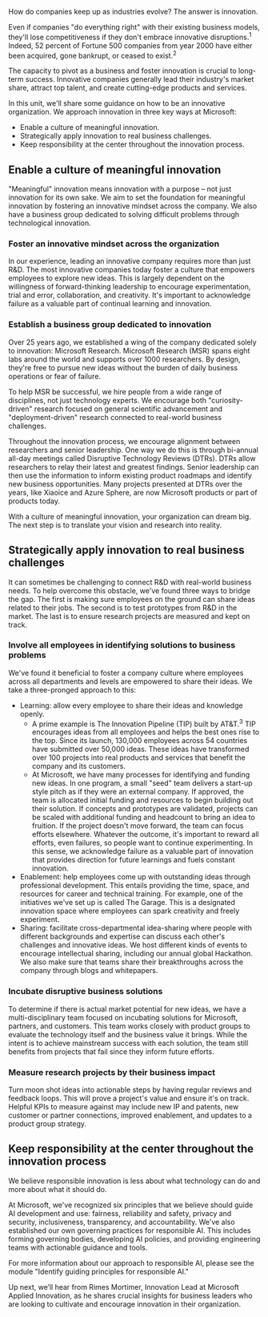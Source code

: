 How do companies keep up as industries evolve? The answer is innovation. 

Even if companies "do everything right" with their existing business models, they'll lose competitiveness if they don't embrace innovative disruptions.<sup>1</sup> Indeed, 52 percent of Fortune 500 companies from year 2000 have either been acquired, gone bankrupt, or ceased to exist.<sup>2</sup>  

The capacity to pivot as a business and foster innovation is crucial to long-term success. Innovative companies generally lead their industry's market share, attract top talent, and create cutting-edge products and services.

In this unit, we'll share some guidance on how to be an innovative organization. We approach innovation in three key ways at Microsoft: 

* Enable a culture of meaningful innovation.
* Strategically apply innovation to real business challenges.
* Keep responsibility at the center throughout the innovation process.

## Enable a culture of meaningful innovation

"Meaningful" innovation means innovation with a purpose – not just innovation for its own sake. We aim to set the foundation for meaningful innovation by fostering an innovative mindset across the company. We also have a business group dedicated to solving difficult problems through technological innovation. 

### Foster an innovative mindset across the organization

In our experience, leading an innovative company requires more than just R&D. The most innovative companies today foster a culture that empowers employees to explore new ideas. This is largely dependent on the willingness of forward-thinking leadership to encourage experimentation, trial and error, collaboration, and creativity. It's important to acknowledge failure as a valuable part of continual learning and innovation.

### Establish a business group dedicated to innovation

Over 25 years ago, we established a wing of the company dedicated solely to innovation: Microsoft Research. Microsoft Research (MSR) spans eight labs around the world and supports over 1000 researchers. By design, they're free to pursue new ideas without the burden of daily business operations or fear of failure.

To help MSR be successful, we hire people from a wide range of disciplines, not just technology experts. We encourage both "curiosity-driven" research focused on general scientific advancement and "deployment-driven" research connected to real-world business challenges.

Throughout the innovation process, we encourage alignment between researchers and senior leadership. One way we do this is through bi-annual all-day meetings called Disruptive Technology Reviews (DTRs). DTRs allow researchers to relay their latest and greatest findings. Senior leadership can then use the information to inform existing product roadmaps and identify new business opportunities. Many projects presented at DTRs over the years, like Xiaoice and Azure Sphere, are now Microsoft products or part of products today.

With a culture of meaningful innovation, your organization can dream big. The next step is to translate your vision and research into reality.

## Strategically apply innovation to real business challenges

It can sometimes be challenging to connect R&D with real-world business needs. To help overcome this obstacle, we've found three ways to bridge the gap. The first is making sure employees on the ground can share ideas related to their jobs. The second is to test prototypes from R&D in the market. The last is to ensure research projects are measured and kept on track.

### Involve all employees in identifying solutions to business problems

We've found it beneficial to foster a company culture where employees across all departments and levels are empowered to share their ideas. We take a three-pronged approach to this:

* Learning: allow every employee to share their ideas and knowledge openly.
   * A prime example is The Innovation Pipeline (TIP) built by AT&T.<sup>3</sup> TIP encourages ideas from all employees and helps the best ones rise to the top. Since its launch, 130,000 employees across 54 countries have submitted over 50,000 ideas. These ideas have transformed over 100 projects into real products and services that benefit the company and its customers.
   * At Microsoft, we have many processes for identifying and funding new ideas. In one program, a small "seed" team delivers a start-up style pitch as if they were an external company. If approved, the team is allocated initial funding and resources to begin building out their solution. If concepts and prototypes are validated, projects can be scaled with additional funding and headcount to bring an idea to fruition. If the project doesn't move forward, the team can focus efforts elsewhere. Whatever the outcome, it's important to reward all efforts, even failures, so people want to continue experimenting. In this sense, we acknowledge failure as a valuable part of innovation that provides direction for future learnings and fuels constant innovation.
* Enablement: help employees come up with outstanding ideas through professional development. This entails providing the time, space, and resources for career and technical training. For example, one of the initiatives we've set up is called The Garage. This is a designated innovation space where employees can spark creativity and freely experiment.
* Sharing: facilitate cross-departmental idea-sharing where people with different backgrounds and expertise can discuss each other's challenges and innovative ideas. We host different kinds of events to encourage intellectual sharing, including our annual global Hackathon. We also make sure that teams share their breakthroughs across the company through blogs and whitepapers.

### Incubate disruptive business solutions

To determine if there is actual market potential for new ideas, we have a multi-disciplinary team focused on incubating solutions for Microsoft, partners, and customers. This team works closely with product groups to evaluate the technology itself and the business value it brings. While the intent is to achieve mainstream success with each solution, the team still benefits from projects that fail since they inform future efforts.

### Measure research projects by their business impact

Turn moon shot ideas into actionable steps by having regular reviews and feedback loops. This will prove a project's value and ensure it's on track. Helpful KPIs to measure against may include new IP and patents, new customer or partner connections, improved enablement, and updates to a product group strategy.

## Keep responsibility at the center throughout the innovation process

We believe responsible innovation is less about what technology can do and more about what it should do.

At Microsoft, we've recognized six principles that we believe should guide AI development and use: fairness, reliability and safety, privacy and security, inclusiveness, transparency, and accountability. We've also established our own governing practices for responsible AI. This includes forming governing bodies, developing AI policies, and providing engineering teams with actionable guidance and tools.

For more information about our approach to responsible AI, please see the module "Identify guiding principles for responsible AI."

Up next, we’ll hear from Rimes Mortimer, Innovation Lead at Microsoft Applied Innovation, as he shares crucial insights for business leaders who are looking to cultivate and encourage innovation in their organization.
